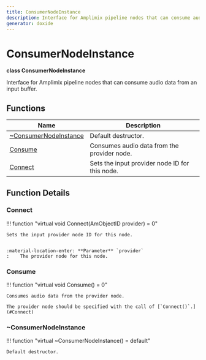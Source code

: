 ```yaml
---
title: ConsumerNodeInstance
description: Interface for Amplimix pipeline nodes that can consume audio data from an input buffer.
generator: doxide
---
```



# ConsumerNodeInstance

**class  ConsumerNodeInstance**


Interface for Amplimix pipeline nodes that can consume audio data from an input buffer.


    


## Functions

| Name | Description |
| ---- | ----------- |
| [~ConsumerNodeInstance](#_u007eConsumerNodeInstance) | Default destructor.  |
| [Consume](#Consume) | Consumes audio data from the provider node. |
| [Connect](#Connect) | Sets the input provider node ID for this node. |

## Function Details

### Connect<a name="Connect"></a>
!!! function "virtual void Connect(AmObjectID provider) = 0"

    
    Sets the input provider node ID for this node.
    
    
    :material-location-enter: **Parameter** `provider`
    :    The provider node for this node.
                
    

### Consume<a name="Consume"></a>
!!! function "virtual void Consume() = 0"

    
    Consumes audio data from the provider node.
    
    The provider node should be specified with the call of [`Connect()`.](#Connect)
            
    

### ~ConsumerNodeInstance<a name="_u007eConsumerNodeInstance"></a>
!!! function "virtual ~ConsumerNodeInstance() = default"

    
    Default destructor.
             
    
    
    

